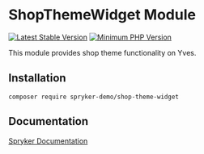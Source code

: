 # ShopThemeWidget Module
[![Latest Stable Version](https://poser.pugx.org/spryker-demo/shop-theme-widget/v/stable.svg)](https://packagist.org/packages/spryker-demo/shop-theme-widget)
[![Minimum PHP Version](https://img.shields.io/badge/php-%3E%3D%207.4-8892BF.svg)](https://php.net/)

This module provides shop theme functionality on Yves.

## Installation

```
composer require spryker-demo/shop-theme-widget
```

## Documentation

[Spryker Documentation](https://academy.spryker.com/developing_with_spryker/module_guide/modules.html)
